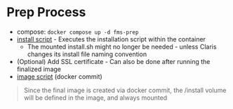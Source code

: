 # Prep Process
- compose: `docker compose up -d fms-prep`
- [install script](./install.sh) - Executes the installation script within the container
    - The mounted install.sh might no longer be needed - unless Claris changes its install file naming convention
- (Optional) Add SSL certificate - Can also be done after running the finalized image
- [image script](./image.sh) (docker commit)

> Since the final image is created via docker commit, the /install volume will be defined in the image, and always mounted